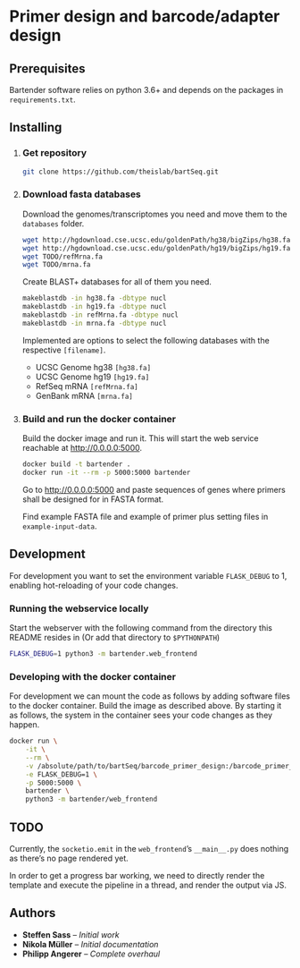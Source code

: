 # Primer design and barcode/adapter design

## Prerequisites
Bartender software relies on python 3.6+ and depends on the packages in `requirements.txt`.

## Installing
1. ### Get repository

    ```bash
    git clone https://github.com/theislab/bartSeq.git
    ```

2. ### Download fasta databases

    Download the genomes/transcriptomes you need and move them to the `databases` folder.

    ```bash
    wget http://hgdownload.cse.ucsc.edu/goldenPath/hg38/bigZips/hg38.fa.gz
    wget http://hgdownload.cse.ucsc.edu/goldenPath/hg19/bigZips/hg19.fa.gz
    wget TODO/refMrna.fa
    wget TODO/mrna.fa
    ```

    Create BLAST+ databases for all of them you need.

    ```bash
    makeblastdb -in hg38.fa -dbtype nucl
    makeblastdb -in hg19.fa -dbtype nucl
    makeblastdb -in refMrna.fa -dbtype nucl
    makeblastdb -in mrna.fa -dbtype nucl
    ```

    Implemented are options to select the following databases with the respective `[filename]`.

    - UCSC Genome hg38 `[hg38.fa]`
    - UCSC Genome hg19 `[hg19.fa]`
    - RefSeq mRNA `[refMrna.fa]`
    - GenBank mRNA `[mrna.fa]`

3. ### Build and run the docker container

    Build the docker image and run it. This will start the web service reachable at http://0.0.0.0:5000.

    ```bash
    docker build -t bartender .
    docker run -it --rm -p 5000:5000 bartender
    ```

    Go to http://0.0.0.0:5000 and paste sequences of genes where primers shall be designed for in FASTA format.

    Find example FASTA file and example of primer plus setting files in `example-input-data`.

## Development
For development you want to set the environment variable `FLASK_DEBUG` to 1, enabling hot-reloading of your code changes.

### Running the webservice locally
Start the webserver with the following command from the directory this README resides in (Or add that directory to `$PYTHONPATH`)

```bash
FLASK_DEBUG=1 python3 -m bartender.web_frontend
```

### Developing with the docker container
For development we can mount the code as follows by adding software files to the docker container. Build the image as described above. By starting it as follows, the system in the container sees your code changes as they happen.

```bash
docker run \
    -it \
    --rm \
    -v /absolute/path/to/bartSeq/barcode_primer_design:/barcode_primer_design \
    -e FLASK_DEBUG=1 \
    -p 5000:5000 \
    bartender \
    python3 -m bartender/web_frontend
```

## TODO
Currently, the `socketio.emit` in the `web_frontend`’s `__main__.py` does nothing as there’s no page rendered yet.

In order to get a progress bar working, we need to directly render the template and execute the pipeline in a thread, and render the output via JS.

## Authors
* **Steffen Sass** – *Initial work*
* **Nikola Müller** – *Initial documentation*
* **Philipp Angerer** – *Complete overhaul*
